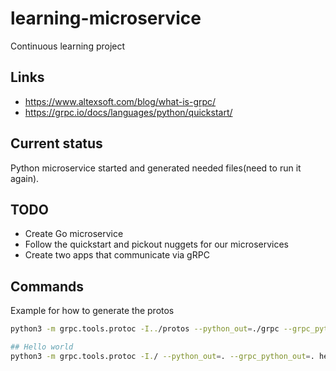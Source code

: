 # learning-microservice
Continuous learning project

## Links
* https://www.altexsoft.com/blog/what-is-grpc/
* https://grpc.io/docs/languages/python/quickstart/

## Current status
Python microservice started and generated needed files(need to run it again). 

## TODO
* Create Go microservice
* Follow the quickstart and pickout nuggets for our microservices
* Create two apps that communicate via gRPC

## Commands

Example for how to generate the protos
```bash
python3 -m grpc.tools.protoc -I../protos --python_out=./grpc --grpc_python_out=./grpc ../protos/datetime.proto

## Hello world
python3 -m grpc.tools.protoc -I./ --python_out=. --grpc_python_out=. helloworld.proto
```